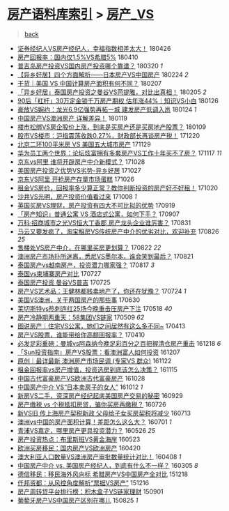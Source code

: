 [房产语料库索引](../../README.md)  > [房产_VS](房产_VS.md)
====
> [back](../README.md)

- [证券经纪人VS房产经纪人，幸福指数相差太大！](http://jkwz.applinzi.com/ittc/7096291916939527178.html#%E8%AF%81%E5%88%B8%E7%BB%8F%E7%BA%AA%E4%BA%BAVS%E6%88%BF%E4%BA%A7%E7%BB%8F%E7%BA%AA%E4%BA%BA%EF%BC%8C%E5%B9%B8%E7%A6%8F%E6%8C%87%E6%95%B0%E7%9B%B8%E5%B7%AE%E5%A4%AA%E5%A4%A7%EF%BC%81) 180426  
- [房产回报率：国内仅1.5%VS希腊5%](http://jkwz.applinzi.com/ittc/7090306424989287440.html#%E6%88%BF%E4%BA%A7%E5%9B%9E%E6%8A%A5%E7%8E%87%EF%BC%9A%E5%9B%BD%E5%86%85%E4%BB%851.5%25VS%E5%B8%8C%E8%85%8A5%25) 180410  
- [普吉岛房产投资VS国内房产投资哪个靠谱？](http://jkwz.applinzi.com/ittc/7082506467246867463.html#%E6%99%AE%E5%90%89%E5%B2%9B%E6%88%BF%E4%BA%A7%E6%8A%95%E8%B5%84VS%E5%9B%BD%E5%86%85%E6%88%BF%E4%BA%A7%E6%8A%95%E8%B5%84%E5%93%AA%E4%B8%AA%E9%9D%A0%E8%B0%B1%EF%BC%9F) 180320 *1* 
- [【异乡好居】四个方面解析——日本房产VS中国房产](http://jkwz.applinzi.com/ittc/7073701699099558918.html#%E3%80%90%E5%BC%82%E4%B9%A1%E5%A5%BD%E5%B1%85%E3%80%91%E5%9B%9B%E4%B8%AA%E6%96%B9%E9%9D%A2%E8%A7%A3%E6%9E%90%E2%80%94%E2%80%94%E6%97%A5%E6%9C%AC%E6%88%BF%E4%BA%A7VS%E4%B8%AD%E5%9B%BD%E6%88%BF%E4%BA%A7) 180224 *2* 
- [干货｜美国 VS 中国计算房产面积有何不同？](http://jkwz.applinzi.com/ittc/7067344535518970890.html#%E5%B9%B2%E8%B4%A7%EF%BD%9C%E7%BE%8E%E5%9B%BD+VS+%E4%B8%AD%E5%9B%BD%E8%AE%A1%E7%AE%97%E6%88%BF%E4%BA%A7%E9%9D%A2%E7%A7%AF%E6%9C%89%E4%BD%95%E4%B8%8D%E5%90%8C%EF%BC%9F) 180207  
- [「异乡好居」泰国房产投资之曼谷VS芭提雅，对比出真相！](http://jkwz.applinzi.com/ittc/7066559659156964369.html#%E3%80%8C%E5%BC%82%E4%B9%A1%E5%A5%BD%E5%B1%85%E3%80%8D%E6%B3%B0%E5%9B%BD%E6%88%BF%E4%BA%A7%E6%8A%95%E8%B5%84%E4%B9%8B%E6%9B%BC%E8%B0%B7VS%E8%8A%AD%E6%8F%90%E9%9B%85%EF%BC%8C%E5%AF%B9%E6%AF%94%E5%87%BA%E7%9C%9F%E7%9B%B8%EF%BC%81) 180205 *2* 
- [90后「杠杆」30万定金锁千万房产期权 估年涨44%｜知识VS小白](http://jkwz.applinzi.com/ittc/7062843491074180107.html#90%E5%90%8E%E3%80%8C%E6%9D%A0%E6%9D%86%E3%80%8D30%E4%B8%87%E5%AE%9A%E9%87%91%E9%94%81%E5%8D%83%E4%B8%87%E6%88%BF%E4%BA%A7%E6%9C%9F%E6%9D%83+%E4%BC%B0%E5%B9%B4%E6%B6%A844%25%EF%BD%9C%E7%9F%A5%E8%AF%86VS%E5%B0%8F%E7%99%BD) 180126  
- [豪放VS婉约：龙光6.9亿强势再拓一城 建发房产低调入邕](http://jkwz.applinzi.com/ittc/7062140980780598288.html#%E8%B1%AA%E6%94%BEVS%E5%A9%89%E7%BA%A6%EF%BC%9A%E9%BE%99%E5%85%896.9%E4%BA%BF%E5%BC%BA%E5%8A%BF%E5%86%8D%E6%8B%93%E4%B8%80%E5%9F%8E+%E5%BB%BA%E5%8F%91%E6%88%BF%E4%BA%A7%E4%BD%8E%E8%B0%83%E5%85%A5%E9%82%95) 180124 *1* 
- [中国房产VS澳洲房产 详解差异！](http://jkwz.applinzi.com/ittc/7060320981640283153.html#%E4%B8%AD%E5%9B%BD%E6%88%BF%E4%BA%A7VS%E6%BE%B3%E6%B4%B2%E6%88%BF%E4%BA%A7+%E8%AF%A6%E8%A7%A3%E5%B7%AE%E5%BC%82%EF%BC%81) 180119  
- [楼市松绑VS房企股价上涨，到底是买房产还是买房地产股票？](http://jkwz.applinzi.com/ittc/7056575445208663056.html#%E6%A5%BC%E5%B8%82%E6%9D%BE%E7%BB%91VS%E6%88%BF%E4%BC%81%E8%82%A1%E4%BB%B7%E4%B8%8A%E6%B6%A8%EF%BC%8C%E5%88%B0%E5%BA%95%E6%98%AF%E4%B9%B0%E6%88%BF%E4%BA%A7%E8%BF%98%E6%98%AF%E4%B9%B0%E6%88%BF%E5%9C%B0%E4%BA%A7%E8%82%A1%E7%A5%A8%EF%BC%9F) 180109  
- [股市VS楼市：沪指震荡收跌0.27%，财政部长再谈房产税！](http://jkwz.applinzi.com/ittc/7049214255801304081.html#%E8%82%A1%E5%B8%82VS%E6%A5%BC%E5%B8%82%EF%BC%9A%E6%B2%AA%E6%8C%87%E9%9C%87%E8%8D%A1%E6%94%B6%E8%B7%8C0.27%25%EF%BC%8C%E8%B4%A2%E6%94%BF%E9%83%A8%E9%95%BF%E5%86%8D%E8%B0%88%E6%88%BF%E4%BA%A7%E7%A8%8E%EF%BC%81) 171220  
- [北京二环100平米房 VS 美国五大城市房产](http://jkwz.applinzi.com/ittc/7041159103106253840.html#%E5%8C%97%E4%BA%AC%E4%BA%8C%E7%8E%AF100%E5%B9%B3%E7%B1%B3%E6%88%BF+VS+%E7%BE%8E%E5%9B%BD%E4%BA%94%E5%A4%A7%E5%9F%8E%E5%B8%82%E6%88%BF%E4%BA%A7) 171129  
- [华为员工两个世界：论坛炫富拥有多套房产VS工作十年买不了房？](http://jkwz.applinzi.com/ittc/7036932094129865745.html#%E5%8D%8E%E4%B8%BA%E5%91%98%E5%B7%A5%E4%B8%A4%E4%B8%AA%E4%B8%96%E7%95%8C%EF%BC%9A%E8%AE%BA%E5%9D%9B%E7%82%AB%E5%AF%8C%E6%8B%A5%E6%9C%89%E5%A4%9A%E5%A5%97%E6%88%BF%E4%BA%A7VS%E5%B7%A5%E4%BD%9C%E5%8D%81%E5%B9%B4%E4%B9%B0%E4%B8%8D%E4%BA%86%E6%88%BF%EF%BC%9F) 171117 *11* 
- [京东vs阿里 谁将开辟房产中介新模式？](http://jkwz.applinzi.com/ittc/7029476919513449489.html#%E4%BA%AC%E4%B8%9Cvs%E9%98%BF%E9%87%8C+%E8%B0%81%E5%B0%86%E5%BC%80%E8%BE%9F%E6%88%BF%E4%BA%A7%E4%B8%AD%E4%BB%8B%E6%96%B0%E6%A8%A1%E5%BC%8F%EF%BC%9F) 171028  
- [美国房产投资之优势VS劣势-异乡好居](http://jkwz.applinzi.com/ittc/7029112728713692177.html#%E7%BE%8E%E5%9B%BD%E6%88%BF%E4%BA%A7%E6%8A%95%E8%B5%84%E4%B9%8B%E4%BC%98%E5%8A%BFVS%E5%8A%A3%E5%8A%BF-%E5%BC%82%E4%B9%A1%E5%A5%BD%E5%B1%85) 171027  
- [京东VS阿里 开抢房产存量市场蛋糕](http://jkwz.applinzi.com/ittc/7028800908547326992.html#%E4%BA%AC%E4%B8%9CVS%E9%98%BF%E9%87%8C+%E5%BC%80%E6%8A%A2%E6%88%BF%E4%BA%A7%E5%AD%98%E9%87%8F%E5%B8%82%E5%9C%BA%E8%9B%8B%E7%B3%95) 171026  
- [租金VS房价，回报率多少算正常？教你判断投资的房产好不好租！](http://jkwz.applinzi.com/ittc/7026610197592802321.html#%E7%A7%9F%E9%87%91VS%E6%88%BF%E4%BB%B7%EF%BC%8C%E5%9B%9E%E6%8A%A5%E7%8E%87%E5%A4%9A%E5%B0%91%E7%AE%97%E6%AD%A3%E5%B8%B8%EF%BC%9F%E6%95%99%E4%BD%A0%E5%88%A4%E6%96%AD%E6%8A%95%E8%B5%84%E7%9A%84%E6%88%BF%E4%BA%A7%E5%A5%BD%E4%B8%8D%E5%A5%BD%E7%A7%9F%EF%BC%81) 171020  
- [沙井VS光明，房产投资价值看过来](http://jkwz.applinzi.com/ittc/7022057693165126673.html#%E6%B2%99%E4%BA%95VS%E5%85%89%E6%98%8E%EF%BC%8C%E6%88%BF%E4%BA%A7%E6%8A%95%E8%B5%84%E4%BB%B7%E5%80%BC%E7%9C%8B%E8%BF%87%E6%9D%A5) 171008 *1* 
- [英国买房VS理财，房产投资有四大不可比拟的优势](http://jkwz.applinzi.com/ittc/7014981431909155857.html#%E8%8B%B1%E5%9B%BD%E4%B9%B0%E6%88%BFVS%E7%90%86%E8%B4%A2%EF%BC%8C%E6%88%BF%E4%BA%A7%E6%8A%95%E8%B5%84%E6%9C%89%E5%9B%9B%E5%A4%A7%E4%B8%8D%E5%8F%AF%E6%AF%94%E6%8B%9F%E7%9A%84%E4%BC%98%E5%8A%BF) 170919  
- [「房产知识」普通公寓 VS 酒店式公寓，如何下手？](http://jkwz.applinzi.com/ittc/7010569479246054416.html#%E3%80%8C%E6%88%BF%E4%BA%A7%E7%9F%A5%E8%AF%86%E3%80%8D%E6%99%AE%E9%80%9A%E5%85%AC%E5%AF%93+VS+%E9%85%92%E5%BA%97%E5%BC%8F%E5%85%AC%E5%AF%93%EF%BC%8C%E5%A6%82%E4%BD%95%E4%B8%8B%E6%89%8B%EF%BC%9F) 170907  
- [万科·招商城市之光VS恒大丁香郡 房产龙头企业谁厉害？](http://jkwz.applinzi.com/ittc/7007756938220405777.html#%E4%B8%87%E7%A7%91%C2%B7%E6%8B%9B%E5%95%86%E5%9F%8E%E5%B8%82%E4%B9%8B%E5%85%89VS%E6%81%92%E5%A4%A7%E4%B8%81%E9%A6%99%E9%83%A1+%E6%88%BF%E4%BA%A7%E9%BE%99%E5%A4%B4%E4%BC%81%E4%B8%9A%E8%B0%81%E5%8E%89%E5%AE%B3%EF%BC%9F) 170831  
- [马云又要发疯了，淘宝租房VS传统房产中介的优劣对比，欢迎补充](http://jkwz.applinzi.com/ittc/7006255472859153425.html#%E9%A9%AC%E4%BA%91%E5%8F%88%E8%A6%81%E5%8F%91%E7%96%AF%E4%BA%86%EF%BC%8C%E6%B7%98%E5%AE%9D%E7%A7%9F%E6%88%BFVS%E4%BC%A0%E7%BB%9F%E6%88%BF%E4%BA%A7%E4%B8%AD%E4%BB%8B%E7%9A%84%E4%BC%98%E5%8A%A3%E5%AF%B9%E6%AF%94%EF%BC%8C%E6%AC%A2%E8%BF%8E%E8%A1%A5%E5%85%85) 170826 *25* 
- [售楼处VS房产中介，在哪里买房更划算？](http://jkwz.applinzi.com/ittc/7004713563195966481.html#%E5%94%AE%E6%A5%BC%E5%A4%84VS%E6%88%BF%E4%BA%A7%E4%B8%AD%E4%BB%8B%EF%BC%8C%E5%9C%A8%E5%93%AA%E9%87%8C%E4%B9%B0%E6%88%BF%E6%9B%B4%E5%88%92%E7%AE%97%EF%BC%9F) 170822 *22* 
- [澳洲房产市场扑所迷离，悉尼VS墨尔本，谁会笑到最后？](http://jkwz.applinzi.com/ittc/7004309104955491345.html#%E6%BE%B3%E6%B4%B2%E6%88%BF%E4%BA%A7%E5%B8%82%E5%9C%BA%E6%89%91%E6%89%80%E8%BF%B7%E7%A6%BB%EF%BC%8C%E6%82%89%E5%B0%BCVS%E5%A2%A8%E5%B0%94%E6%9C%AC%EF%BC%8C%E8%B0%81%E4%BC%9A%E7%AC%91%E5%88%B0%E6%9C%80%E5%90%8E%EF%BC%9F) 170821  
- [泰国房产vs越南房产，投资潜力哪家强？](http://jkwz.applinzi.com/ittc/7002726671210513425.html#%E6%B3%B0%E5%9B%BD%E6%88%BF%E4%BA%A7vs%E8%B6%8A%E5%8D%97%E6%88%BF%E4%BA%A7%EF%BC%8C%E6%8A%95%E8%B5%84%E6%BD%9C%E5%8A%9B%E5%93%AA%E5%AE%B6%E5%BC%BA%EF%BC%9F) 170817 *3* 
- [泰国vs柬埔寨房产对比](http://jkwz.applinzi.com/ittc/6994909860159030289.html#%E6%B3%B0%E5%9B%BDvs%E6%9F%AC%E5%9F%94%E5%AF%A8%E6%88%BF%E4%BA%A7%E5%AF%B9%E6%AF%94) 170727  
- [泰国房产投资 曼谷VS普吉](http://jkwz.applinzi.com/ittc/6994265315826205713.html#%E6%B3%B0%E5%9B%BD%E6%88%BF%E4%BA%A7%E6%8A%95%E8%B5%84+%E6%9B%BC%E8%B0%B7VS%E6%99%AE%E5%90%89) 170725  
- [房产VS艺术品：王健林都贱卖地产了，你还在犹豫？](http://jkwz.applinzi.com/ittc/6993825937022780432.html#%E6%88%BF%E4%BA%A7VS%E8%89%BA%E6%9C%AF%E5%93%81%EF%BC%9A%E7%8E%8B%E5%81%A5%E6%9E%97%E9%83%BD%E8%B4%B1%E5%8D%96%E5%9C%B0%E4%BA%A7%E4%BA%86%EF%BC%8C%E4%BD%A0%E8%BF%98%E5%9C%A8%E7%8A%B9%E8%B1%AB%EF%BC%9F) 170724 *1* 
- [美国VS澳洲，关于两国房产的那些事](http://jkwz.applinzi.com/ittc/6985005527749624837.html#%E7%BE%8E%E5%9B%BDVS%E6%BE%B3%E6%B4%B2%EF%BC%8C%E5%85%B3%E4%BA%8E%E4%B8%A4%E5%9B%BD%E6%88%BF%E4%BA%A7%E7%9A%84%E9%82%A3%E4%BA%9B%E4%BA%8B) 170630  
- [莱切斯特vs热刺连红25场今晚重击压房产下注](http://jkwz.applinzi.com/ittc/6969086180195828741.html#%E8%8E%B1%E5%88%87%E6%96%AF%E7%89%B9vs%E7%83%AD%E5%88%BA%E8%BF%9E%E7%BA%A225%E5%9C%BA%E4%BB%8A%E6%99%9A%E9%87%8D%E5%87%BB%E5%8E%8B%E6%88%BF%E4%BA%A7%E4%B8%8B%E6%B3%A8) 170518 *40* 
- [房产冷静期两重天：58集团VS链家](http://jkwz.applinzi.com/ittc/6965784995963601925.html#%E6%88%BF%E4%BA%A7%E5%86%B7%E9%9D%99%E6%9C%9F%E4%B8%A4%E9%87%8D%E5%A4%A9%EF%BC%9A58%E9%9B%86%E5%9B%A2VS%E9%93%BE%E5%AE%B6) 170509 *62* 
- [图说房产｜住宅VS公寓，她们之间居然有这么多不同~](http://jkwz.applinzi.com/ittc/6956068521359442949.html#%E5%9B%BE%E8%AF%B4%E6%88%BF%E4%BA%A7%EF%BD%9C%E4%BD%8F%E5%AE%85VS%E5%85%AC%E5%AF%93%EF%BC%8C%E5%A5%B9%E4%BB%AC%E4%B9%8B%E9%97%B4%E5%B1%85%E7%84%B6%E6%9C%89%E8%BF%99%E4%B9%88%E5%A4%9A%E4%B8%8D%E5%90%8C%7E) 170413  
- [房产VS股票，谁能带给你高额回报率？](http://jkwz.applinzi.com/ittc/6954984459916018693.html#%E6%88%BF%E4%BA%A7VS%E8%82%A1%E7%A5%A8%EF%BC%8C%E8%B0%81%E8%83%BD%E5%B8%A6%E7%BB%99%E4%BD%A0%E9%AB%98%E9%A2%9D%E5%9B%9E%E6%8A%A5%E7%8E%87%EF%BC%9F) 170410  
- [必发足彩重磅：曼城vs阿森纳今晚足彩百分之百把握清仓房产重击](http://jkwz.applinzi.com/ittc/6912963079041451013.html#%E5%BF%85%E5%8F%91%E8%B6%B3%E5%BD%A9%E9%87%8D%E7%A3%85%EF%BC%9A%E6%9B%BC%E5%9F%8Evs%E9%98%BF%E6%A3%AE%E7%BA%B3%E4%BB%8A%E6%99%9A%E8%B6%B3%E5%BD%A9%E7%99%BE%E5%88%86%E4%B9%8B%E7%99%BE%E6%8A%8A%E6%8F%A1%E6%B8%85%E4%BB%93%E6%88%BF%E4%BA%A7%E9%87%8D%E5%87%BB) 161218 *6* 
- [「Sun投资指南」房产VS股票：看澳洲富人如何投资](http://jkwz.applinzi.com/ittc/6908962146674557957.html#%E3%80%8CSun%E6%8A%95%E8%B5%84%E6%8C%87%E5%8D%97%E3%80%8D%E6%88%BF%E4%BA%A7VS%E8%82%A1%E7%A5%A8%EF%BC%9A%E7%9C%8B%E6%BE%B3%E6%B4%B2%E5%AF%8C%E4%BA%BA%E5%A6%82%E4%BD%95%E6%8A%95%E8%B5%84) 161207  
- [原创｜最详最新 澳洲房产市场民调 (专家VS 群众)](http://jkwz.applinzi.com/ittc/6900338644396540932.html#%E5%8E%9F%E5%88%9B%EF%BD%9C%E6%9C%80%E8%AF%A6%E6%9C%80%E6%96%B0+%E6%BE%B3%E6%B4%B2%E6%88%BF%E4%BA%A7%E5%B8%82%E5%9C%BA%E6%B0%91%E8%B0%83+%28%E4%B8%93%E5%AE%B6VS+%E7%BE%A4%E4%BC%97%29) 161122  
- [租金回报率vs房产增值，投资选房到底该怎么决策？](http://jkwz.applinzi.com/ittc/6900815834095551493.html#%E7%A7%9F%E9%87%91%E5%9B%9E%E6%8A%A5%E7%8E%87vs%E6%88%BF%E4%BA%A7%E5%A2%9E%E5%80%BC%EF%BC%8C%E6%8A%95%E8%B5%84%E9%80%89%E6%88%BF%E5%88%B0%E5%BA%95%E8%AF%A5%E6%80%8E%E4%B9%88%E5%86%B3%E7%AD%96%EF%BC%9F) 161115  
- [中国古代富豪房产VS欧洲古代富豪房产](http://jkwz.applinzi.com/ittc/6893994409346991108.html#%E4%B8%AD%E5%9B%BD%E5%8F%A4%E4%BB%A3%E5%AF%8C%E8%B1%AA%E6%88%BF%E4%BA%A7VS%E6%AC%A7%E6%B4%B2%E5%8F%A4%E4%BB%A3%E5%AF%8C%E8%B1%AA%E6%88%BF%E4%BA%A7) 161028  
- [中国房产中介 VS“日本卖房子的女人”](http://jkwz.applinzi.com/ittc/6888226487697671173.html#%E4%B8%AD%E5%9B%BD%E6%88%BF%E4%BA%A7%E4%B8%AD%E4%BB%8B+VS%E2%80%9C%E6%97%A5%E6%9C%AC%E5%8D%96%E6%88%BF%E5%AD%90%E7%9A%84%E5%A5%B3%E4%BA%BA%E2%80%9D) 161012 *1* 
- [新房VS二手，资深房产经纪起底美国房产交易的秘密](http://jkwz.applinzi.com/ittc/6883325640421409797.html#%E6%96%B0%E6%88%BFVS%E4%BA%8C%E6%89%8B%EF%BC%8C%E8%B5%84%E6%B7%B1%E6%88%BF%E4%BA%A7%E7%BB%8F%E7%BA%AA%E8%B5%B7%E5%BA%95%E7%BE%8E%E5%9B%BD%E6%88%BF%E4%BA%A7%E4%BA%A4%E6%98%93%E7%9A%84%E7%A7%98%E5%AF%86) 160929  
- [房产缴税 vs 个税抵扣房贷，骗你买房再缴税？](http://jkwz.applinzi.com/ittc/6859156043212538885.html#%E6%88%BF%E4%BA%A7%E7%BC%B4%E7%A8%8E+vs+%E4%B8%AA%E7%A8%8E%E6%8A%B5%E6%89%A3%E6%88%BF%E8%B4%B7%EF%BC%8C%E9%AA%97%E4%BD%A0%E4%B9%B0%E6%88%BF%E5%86%8D%E7%BC%B4%E7%A8%8E%EF%BC%9F) 160726  
- [新VS旧 传上海房产契税新政 父母给子女买房契税将减少](http://jkwz.applinzi.com/ittc/6854287346618614788.html#%E6%96%B0VS%E6%97%A7+%E4%BC%A0%E4%B8%8A%E6%B5%B7%E6%88%BF%E4%BA%A7%E5%A5%91%E7%A8%8E%E6%96%B0%E6%94%BF+%E7%88%B6%E6%AF%8D%E7%BB%99%E5%AD%90%E5%A5%B3%E4%B9%B0%E6%88%BF%E5%A5%91%E7%A8%8E%E5%B0%86%E5%87%8F%E5%B0%91) 160713  
- [澳洲vs中国的房产面积计算！差距怎么这么大？](http://jkwz.applinzi.com/ittc/6849894300644803588.html#%E6%BE%B3%E6%B4%B2vs%E4%B8%AD%E5%9B%BD%E7%9A%84%E6%88%BF%E4%BA%A7%E9%9D%A2%E7%A7%AF%E8%AE%A1%E7%AE%97%EF%BC%81%E5%B7%AE%E8%B7%9D%E6%80%8E%E4%B9%88%E8%BF%99%E4%B9%88%E5%A4%A7%EF%BC%9F) 160701 *1* 
- [青浦VS嘉定，哪里房产更具投资潜力？](http://jkwz.applinzi.com/ittc/6836583722933289988.html#%E9%9D%92%E6%B5%A6VS%E5%98%89%E5%AE%9A%EF%BC%8C%E5%93%AA%E9%87%8C%E6%88%BF%E4%BA%A7%E6%9B%B4%E5%85%B7%E6%8A%95%E8%B5%84%E6%BD%9C%E5%8A%9B%EF%BC%9F) 160526 *25* 
- [房产投资热点：布里斯班VS黄金海岸](http://jkwz.applinzi.com/ittc/6835480066322334725.html#%E6%88%BF%E4%BA%A7%E6%8A%95%E8%B5%84%E7%83%AD%E7%82%B9%EF%BC%9A%E5%B8%83%E9%87%8C%E6%96%AF%E7%8F%ADVS%E9%BB%84%E9%87%91%E6%B5%B7%E5%B2%B8) 160523  
- [欧洲买房移民：国内房产VS欧洲房产](http://jkwz.applinzi.com/ittc/6823206087037551620.html#%E6%AC%A7%E6%B4%B2%E4%B9%B0%E6%88%BF%E7%A7%BB%E6%B0%91%EF%BC%9A%E5%9B%BD%E5%86%85%E6%88%BF%E4%BA%A7VS%E6%AC%A7%E6%B4%B2%E6%88%BF%E4%BA%A7) 160420  
- [澳大利亚人口数量VS澳洲房产审批数量统计对比！](http://jkwz.applinzi.com/ittc/6818728173269156869.html#%E6%BE%B3%E5%A4%A7%E5%88%A9%E4%BA%9A%E4%BA%BA%E5%8F%A3%E6%95%B0%E9%87%8FVS%E6%BE%B3%E6%B4%B2%E6%88%BF%E4%BA%A7%E5%AE%A1%E6%89%B9%E6%95%B0%E9%87%8F%E7%BB%9F%E8%AE%A1%E5%AF%B9%E6%AF%94%EF%BC%81) 160408 *1* 
- [中国房产中介 vs. 美国房产经纪人，到底有什么不一样？](http://jkwz.applinzi.com/ittc/6806077807989883908.html#%E4%B8%AD%E5%9B%BD%E6%88%BF%E4%BA%A7%E4%B8%AD%E4%BB%8B+vs.+%E7%BE%8E%E5%9B%BD%E6%88%BF%E4%BA%A7%E7%BB%8F%E7%BA%AA%E4%BA%BA%EF%BC%8C%E5%88%B0%E5%BA%95%E6%9C%89%E4%BB%80%E4%B9%88%E4%B8%8D%E4%B8%80%E6%A0%B7%EF%BC%9F) 160305 *8* 
- [德信移民：移民海外风向标 希腊房产VS中国房产全对比](http://jkwz.applinzi.com/ittc/6777205270753313796.html#%E5%BE%B7%E4%BF%A1%E7%A7%BB%E6%B0%91%EF%BC%9A%E7%A7%BB%E6%B0%91%E6%B5%B7%E5%A4%96%E9%A3%8E%E5%90%91%E6%A0%87+%E5%B8%8C%E8%85%8A%E6%88%BF%E4%BA%A7VS%E4%B8%AD%E5%9B%BD%E6%88%BF%E4%BA%A7%E5%85%A8%E5%AF%B9%E6%AF%94) 151218  
- [仟邦资都：从风控角度解析“票据VS房产”](http://jkwz.applinzi.com/ittc/6776392936338228228.html#%E4%BB%9F%E9%82%A6%E8%B5%84%E9%83%BD%EF%BC%9A%E4%BB%8E%E9%A3%8E%E6%8E%A7%E8%A7%92%E5%BA%A6%E8%A7%A3%E6%9E%90%E2%80%9C%E7%A5%A8%E6%8D%AEVS%E6%88%BF%E4%BA%A7%E2%80%9D) 151216  
- [房产周转贷平台排行榜：积木盒子VS链家理财](http://jkwz.applinzi.com/ittc/6737024364530205701.html#%E6%88%BF%E4%BA%A7%E5%91%A8%E8%BD%AC%E8%B4%B7%E5%B9%B3%E5%8F%B0%E6%8E%92%E8%A1%8C%E6%A6%9C%EF%BC%9A%E7%A7%AF%E6%9C%A8%E7%9B%92%E5%AD%90VS%E9%93%BE%E5%AE%B6%E7%90%86%E8%B4%A2) 150901  
- [葡萄牙房产VS中国房产区别在哪儿](http://jkwz.applinzi.com/ittc/547650615761488835.html#%E8%91%A1%E8%90%84%E7%89%99%E6%88%BF%E4%BA%A7VS%E4%B8%AD%E5%9B%BD%E6%88%BF%E4%BA%A7%E5%8C%BA%E5%88%AB%E5%9C%A8%E5%93%AA%E5%84%BF) 150825 *1* 
